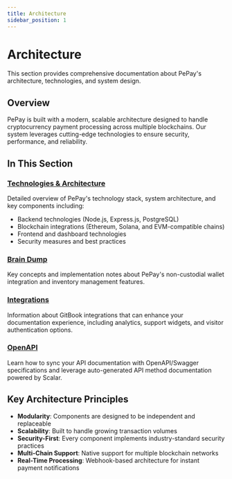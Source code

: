 ```yaml
---
title: Architecture
sidebar_position: 1
---
```


# Architecture

This section provides comprehensive documentation about PePay's architecture, technologies, and system design.

## Overview

PePay is built with a modern, scalable architecture designed to handle cryptocurrency payment processing across multiple blockchains. Our system leverages cutting-edge technologies to ensure security, performance, and reliability.

## In This Section

### [Technologies & Architecture](./technologies-and-architecture-of-pepay)
Detailed overview of PePay's technology stack, system architecture, and key components including:
- Backend technologies (Node.js, Express.js, PostgreSQL)
- Blockchain integrations (Ethereum, Solana, and EVM-compatible chains)
- Frontend and dashboard technologies
- Security measures and best practices

### [Brain Dump](./brain-dump)
Key concepts and implementation notes about PePay's non-custodial wallet integration and inventory management features.

### [Integrations](./integrations)
Information about GitBook integrations that can enhance your documentation experience, including analytics, support widgets, and visitor authentication options.

### [OpenAPI](./openapi)
Learn how to sync your API documentation with OpenAPI/Swagger specifications and leverage auto-generated API method documentation powered by Scalar.

## Key Architecture Principles

- **Modularity**: Components are designed to be independent and replaceable
- **Scalability**: Built to handle growing transaction volumes
- **Security-First**: Every component implements industry-standard security practices
- **Multi-Chain Support**: Native support for multiple blockchain networks
- **Real-Time Processing**: Webhook-based architecture for instant payment notifications